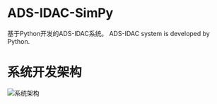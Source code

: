 # ADS-IDAC-SimPy

基于Python开发的ADS-IDAC系统。
ADS-IDAC system is developed by Python.


# 系统开发架构

![系统架构](https://github.com/Eternal-Br/ADS-IDAC-SimPy/blob/master/%E5%BC%80%E5%8F%91%E6%96%87%E6%A1%A3/images/Framework.jpg)
